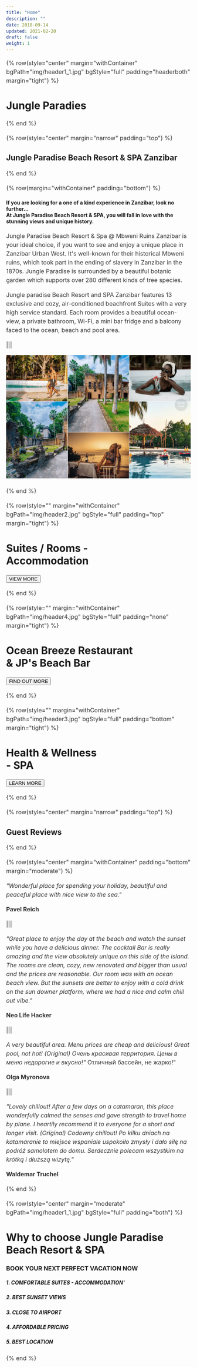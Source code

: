 ```yaml
---
title: "Home"
description: ""
date: 2018-09-14
updated: 2021-02-20
draft: false
weight: 1
---
```


<!-- section 1 (header) -->

{% row(style="center" margin="withContainer" bgPath="img/header1_1.jpg" bgStyle="full" padding="headerboth" margin="tight") %}

<h1 class="text-white">Jungle Paradies</h1>


{% end %}

<!-- section 2 -->

{% row(style="center" margin="narrow" padding="top") %}

## Jungle Paradise Beach Resort & SPA Zanzibar

{% end %}

<div class="container mx-auto"> 

{% row(margin="withContainer" padding="bottom") %}

#### If you are looking for a one of a kind experience in Zanzibar, look no further...<br> At Jungle Paradise Beach Resort & SPA, you will fall in love with the stunning views and unique history.
 

Jungle Paradise Beach Resort & Spa @ Mbweni Ruins Zanzibar is your ideal choice, if you want to see and enjoy a unique place in Zanzibar Urban West. It's well-known for their historical Mbweni ruins, which took part in the ending of slavery in Zanzibar in the 1870s. Jungle Paradise is surrounded by a beautiful botanic garden which supports over 280 different kinds of tree species. 


Jungle paradise Beach Resort and SPA Zanzibar features 13 exclusive and cozy, air-conditioned beachfront Suites with a very high service standard. Each room provides a beautiful ocean-view, a private bathroom, Wi-Fi, a mini bar fridge and a balcony faced to the ocean, beach and pool area.



|||

![Image](./img/section2.jpg#mx-auto)

{% end %}


</div>
<!-- section 3 -->



{% row(style="" margin="withContainer" bgPath="img/header2.jpg" bgStyle="full" padding="top" margin="tight") %}

<h1 class="text-white">Suites / Rooms -<br> Accommodation</h1>

<button onclick="window.location.href='/projects'">VIEW MORE</button>


{% end %}

{% row(style="" margin="withContainer" bgPath="img/header4.jpg" bgStyle="full" padding="none" margin="tight") %}

<h1 class="text-white">Ocean Breeze Restaurant<br> & JP's Beach Bar</h1>

<button onclick="window.location.href='/projects'">FIND OUT MORE </button>


{% end %}

{% row(style="" margin="withContainer" bgPath="img/header3.jpg" bgStyle="full" padding="bottom" margin="tight") %}

<h1 class="text-white">Health & Wellness <br> - SPA</h1>

<button onclick="window.location.href='/projects'">LEARN MORE </button>


{% end %}


<div class="container mx-auto">

<!-- section 4 -->

{% row(style="center" margin="narrow" padding="top") %}

## Guest Reviews

{% end %}


{% row(style="center" margin="withContainer" padding="bottom" margin="moderate") %}

*"Wonderful place for spending your holiday, beautiful and peaceful place with nice view to the sea."*

**Pavel Reich**


|||

*"Great place to enjoy the day at the beach and watch the sunset while you have a delicious dinner. The cocktail Bar is really amazing and the view absolutely unique on this side of the island. The rooms are clean, cozy, new renovated and bigger than usual and the prices are reasonable. Our room was with an ocean beach view. But the sunsets are better to enjoy with a cold drink on the sun downer platform, where we had a nice and calm chill out vibe."*

**Neo Life Hacker**

|||

*A very beautiful area. Menu prices are cheap and delicious! Great pool, not hot! (Original) Очень красивая территория. Цены в меню недорогие и вкусно!"* Отличный бассейн, не жарко!"

**Olga Myronova**

|||

*"Lovely chillout! After a few days on a catamaran, this place wonderfully calmed the senses and gave strength to travel home by plane. I heartily recommend it to everyone for a short and longer visit. (Original) Codowny chillout! Po kilku dniach na katamaranie to miejsce wspaniale uspokoiło zmysły i dało siłę na podróż samolotem do domu. Serdecznie polecam wszystkim na krótką i dłuższą wizytę."*

**Waldemar Truchel**




{% end %}

</div>

<!-- section 1 (header) -->

{% row(style="center" margin="moderate" bgPath="img/header1_1.jpg" bgStyle="full" padding="both") %}

<h1 class="text-white">Why to choose Jungle Paradise Beach Resort & SPA</h1>



<h3 class="text-white">BOOK YOUR NEXT PERFECT VACATION NOW</h3>

##### 1. COMFORTABLE SUITES - ACCOMMODATION'
##### 2. BEST SUNSET VIEWS
##### 3. CLOSE TO AIRPORT
##### 4. AFFORDABLE PRICING
##### 5. BEST LOCATION


{% end %}



<style>
p {
    font-size:1rem;
    line-height: 1.5rem;
    color: #333;
}
    </style>